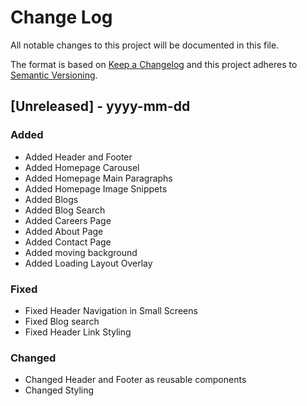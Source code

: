 # Change Log

All notable changes to this project will be documented in this file.

The format is based on [Keep a Changelog](http://keepachangelog.com/)
and this project adheres to [Semantic Versioning](http://semver.org/).

## [Unreleased] - yyyy-mm-dd

### Added

- Added Header and Footer
- Added Homepage Carousel
- Added Homepage Main Paragraphs
- Added Homepage Image Snippets
- Added Blogs
- Added Blog Search
- Added Careers Page
- Added About Page
- Added Contact Page
- Added moving background
- Added Loading Layout Overlay

### Fixed

- Fixed Header Navigation in Small Screens
- Fixed Blog search
- Fixed Header Link Styling

### Changed

- Changed Header and Footer as reusable components
- Changed Styling
